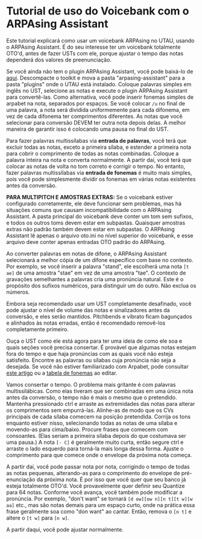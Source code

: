 # Tutorial de uso do Voicebank com o ARPAsing Assistant

Este tutorial explicará como usar um voicebank ARPAsing no UTAU, usando o ARPAsing Assistant.
É do seu interesse ter um voicebank totalmente OTO'd, antes de fazer USTs com ele, porque ajustar o tempo das notas dependerá dos valores de preenunciação.

Se você ainda não tem o plugin ARPAsing Assistant, você pode baixá-lo de [aqui](). Descompacte o toolkit e mova a pasta "arpasing-assistant" para a pasta "plugins" onde o UTAU está instalado.
Coloque palavras simples em inglês no UST, selecione as notas e execute o plugin ARPAsing Assistant para convertê-las. Como alternativa, você pode inserir fonemas simples de arpabet na nota, separados por espaços. Se você colocar `/u` no final de uma palavra, a nota será dividida uniformemente para cada difonema, em vez de cada difonema ter comprimentos diferentes.
As notas que você selecionar para conversão DEVEM ter outra nota depois delas. A melhor maneira de garantir isso é colocando uma pausa no final do UST.

Para fazer palavras multissílabas via **entrada de palavras**, você terá que excluir todas as notas, exceto a primeira sílaba, e estender a primeira nota para cobrir o comprimento de todas as notas combinadas. Coloque a palavra inteira na nota e converta normalmente. A partir daí, você terá que colocar as notas de volta no tom correto e corrigir o tempo.
No entanto, fazer palavras multissílabas via **entrada de fonemas** é muito mais simples, pois você pode simplesmente dividir os fonemas em várias notas existentes antes da conversão.

**PARA MULTIPITCH E AMOSTRAS EXTRAS:** Se o voicebank estiver configurado corretamente, ele deve funcionar sem problemas, mas há situações comuns que causam incompatibilidade com o ARPAsing Assistant. A pasta principal do voicebank deve conter um tom sem sufixos, e todos os outros toms devem estar em subpastas. Quaisquer amostras extras não padrão também devem estar em subpastas. O ARPAsing Assistant lê apenas o arquivo oto.ini no nível superior do voicebank, e esse arquivo deve conter apenas entradas OTO padrão do ARPAsing.

Ao converter palavras em notas de difone, o ARPAsing Assistant selecionará a melhor cópia de um difone específico com base no contexto. Por exemplo, se você inserir a palavra "stand", ele escolherá uma nota `[t ae]` de uma amostra "stae" em vez de uma amostra "tae". O contexto de gravações semelhantes a palavras cria uma pronúncia natural. Este é o propósito dos sufixos numéricos, para distinguir um do outro. Não exclua os números.

Embora seja recomendado usar um UST completamente desafinado, você pode ajustar o nível de volume das notas e sinalizadores antes da conversão, e eles serão mantidos. Pitchbends e vibrato ficam bagunçados e alinhados às notas erradas, então é recomendado removê-los completamente primeiro.

Ouça o UST como ele está agora para ter uma ideia de como ele soa e quais seções você precisa consertar. É provável que algumas notas estejam fora do tempo e que haja pronúncias com as quais você não esteja satisfeito.
Encontre as palavras ou sílabas cuja pronúncia não seja a desejada. Se você não estiver familiarizado com Arpabet, pode consultar [este artigo]() ou a [tabela de fonemas]() ao editar.

Vamos consertar o tempo. O problema mais gritante é com palavras multissilábicas. Como elas tiveram que ser combinadas em uma única nota antes da conversão, o tempo não é mais o mesmo que o pretendido. Mantenha pressionado ctrl e arraste as extremidades das notas para alterar os comprimentos sem empurrá-las. Alinhe-as de modo que os CVs principais de cada sílaba comecem na posição pretendida. Corrija os tons enquanto estiver nisso, selecionando todas as notas de uma sílaba e movendo-as para cima/baixo.
Procure frases que comecem com consoantes. (Elas seriam a primeira sílaba depois do que costumava ser uma pausa.) A nota `[- C]` é geralmente muito curta, então segure ctrl e arraste o lado esquerdo para torná-la mais longa dessa forma. Ajuste o comprimento para que comece onde o envelope da próxima nota começa.

A partir daí, você pode passar nota por nota, corrigindo o tempo de todas as notas pequenas, alterando-as para o comprimento do envelope de pré-enunciação da próxima nota. É por isso que você quer que seu banco já esteja totalmente OTO'd. Você provavelmente quer definir seu Quantize para 64 notas.
Conforme você avança, você também pode modificar a pronúncia. Por exemplo, "don't want" se tornará `[d ow][ow n][n t][t w][w aa]` etc., mas são notas demais para um espaço curto, onde na prática essa frase geralmente soa como "don want" ao cantar. Então, remova o `[n t]` e altere o `[t w]` para `[n w]`.

A partir daqui, você pode ajustar normalmente.